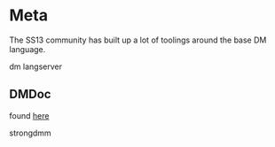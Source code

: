 # Meta

The SS13 community has built up a lot of toolings around the base DM language.

dm langserver

## DMDoc

found [here](https://github.com/SpaceManiac/SpacemanDMM/tree/master/src/dmdoc)

strongdmm
